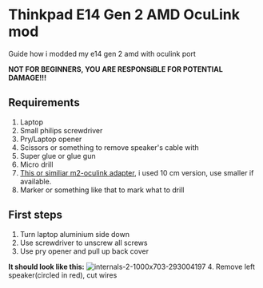 # Thinkpad E14 Gen 2 AMD OcuLink mod
Guide how i modded my e14 gen 2 amd with oculink port

**NOT FOR BEGINNERS, YOU ARE RESPONSiBLE FOR POTENTIAL DAMAGE!!!**

## Requirements 
1. Laptop
2. Small philips screwdriver
3. Pry/Laptop opener
4. Scissors or something to remove speaker's cable with
5. Super glue or glue gun
6. Micro drill 
7. [This or similiar m2-oculink adapter](https://www.aliexpress.com/item/1005007486714630.html), i used 10 cm version, use smaller if available.
8. Marker or something like that to mark what to drill

## First steps
1. Turn laptop aluminium side down
2. Use screwdriver to unscrew all screws
3. Use pry opener and pull up back cover

**It should look like this:**
![internals-2-1000x703-293004197](https://github.com/user-attachments/assets/6720faca-ad53-4d3c-a990-626c07c64a34)
4. Remove left speaker(circled in red), cut wires
